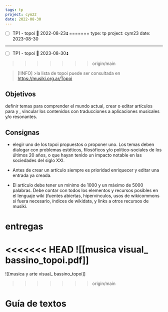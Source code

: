 ```yaml
---
tags: tp
project: cym22
date: 2022-08-30
---
```

- [ ] TP1  - topoi 📅 2022-08-23⏫
=======
type: tp
project: cym23
date: 2023-08-30
---

- [ ] TP1  - topoi 📅 2023-08-30⏫
>>>>>>> origin/main

> [!INFO] >la lista de topoi puede ser consultada en https://musiki.org.ar/Topoi

## Objetivos

definir temas para comprender el mundo actual, crear o editar artículos para y , vincular los contenidos con traducciones a aplicaciones musicales y/o resonantes.

## Consignas

-   elegir uno de los topoi propuestos o proponer uno. Los temas deben dialogar con problemas estéticos, filosóficos y/o político-sociales de los últimos 20 años, o que hayan tenido un impacto notable en las sociedades del siglo XXI.

-   Antes de crear un artículo siempre es prioridad enriquecer y editar una entrada ya creada.  

-   El artículo debe tener un mínimo de 1000 y un máximo de 5000 palabras. Debe contar con todos los elementos y recursos posibles en el lenguaje wiki (fuentes abiertas, hipervínculos, usos de wikicommons si fuera necesario, índices de wikidata, y links a otros recursos de musiki.


# entregas

<<<<<<< HEAD
![[musica visual_ bassino_topoi.pdf]]
=======


![[musica y arte visual_ bassino_topoi]]
>>>>>>> origin/main


# Guía de textos 

